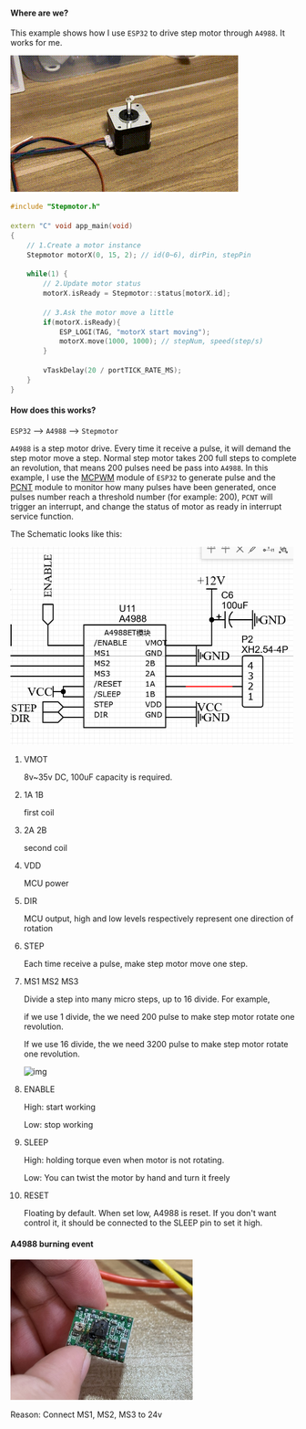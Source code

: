 #### Where are we?

This example shows how I use `ESP32` to drive step motor through `A4988`. It works for me.

![IMG_0885_1642655370123](README.assets/IMG_0885_1642655370123.gif)

```cpp
#include "Stepmotor.h"

extern "C" void app_main(void)
{
    // 1.Create a motor instance
	Stepmotor motorX(0, 15, 2); // id(0~6), dirPin, stepPin
    
    while(1) {
        // 2.Update motor status
        motorX.isReady = Stepmotor::status[motorX.id];
        
        // 3.Ask the motor move a little
        if(motorX.isReady){
            ESP_LOGI(TAG, "motorX start moving");
            motorX.move(1000, 1000); // stepNum, speed(step/s)
        }
      
        vTaskDelay(20 / portTICK_RATE_MS);
    }
}
```



#### How does this works?

`ESP32` --> `A4988` --> `Stepmotor`

`A4988` is a step motor drive. Every time it receive a pulse, it will demand the step motor move a step. Normal step motor takes 200 full steps to complete an revolution, that means 200 pulses need be pass into `A4988`. In this example, I use the [MCPWM](https://docs.espressif.com/projects/esp-idf/en/latest/esp32/api-reference/peripherals/mcpwm.html) module of `ESP32` to generate pulse and the [PCNT](https://docs.espressif.com/projects/esp-idf/en/latest/esp32/api-reference/peripherals/pcnt.html) module to monitor how many pulses have been generated, once pulses number reach a threshold number (for example: 200), `PCNT` will trigger an interrupt, and change the status of motor as ready in interrupt service function.

The Schematic looks like this:

<img src="README.assets/image-20220120184519906.png" alt="image-20220120184519906" style="zoom:60%;" />

1. VMOT

   8v~35v DC, 100uF capacity is required.

2. 1A 1B

   first coil

3. 2A 2B

   second coil

4. VDD

   MCU power

5. DIR

   MCU output, high and low levels respectively represent one direction of rotation

6. STEP

   Each time receive a pulse, make step motor move one step.

7. MS1 MS2 MS3

   Divide a step into many micro steps, up to 16 divide. For example, 

   if we use  1 divide, the we need  200 pulse to make step motor rotate one revolution. 

   If we use 16 divide, the we need 3200 pulse to make step motor rotate one revolution. 

   ![img](../build_3d_printer/3d打印机搭建笔记.assets/1297124-20191219111530730-509408618.png)

8. ENABLE

   High: start working

   Low:  stop working

9. SLEEP

   High: holding torque even when motor is not rotating.

   Low:  You can twist the motor by hand and turn it freely

10. RESET

    Floating by default. When set low, A4988 is reset. If you don't want control it, it should be connected to the SLEEP pin to set it high.



#### A4988 burning event

<img src="README.assets/769721ae787d44e7df033e065fd0c0d7.jpeg" alt="https://arno.fun/api/file/769721ae787d44e7df033e065fd0c0d7.jpeg" style="zoom:50%;" />

Reason: Connect MS1, MS2, MS3 to 24v